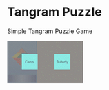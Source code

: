 # Tangram Puzzle
 Simple Tangram Puzzle Game
 
 ![Alt Text](https://raw.githubusercontent.com/diogopcv/Tangram-Puzzle/main/Images/tangram-puzzle.gif)
